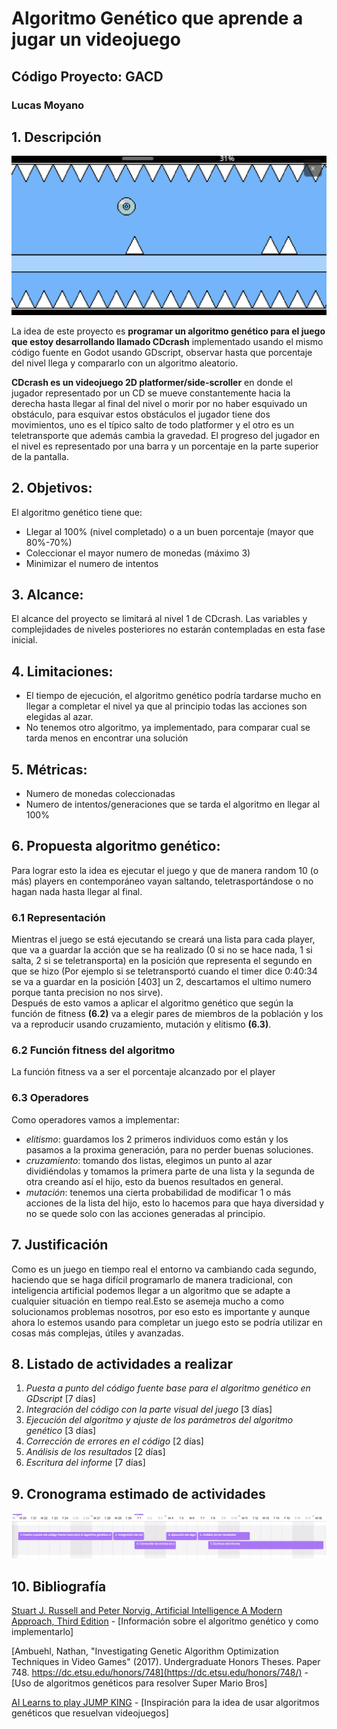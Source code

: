 # Algoritmo Genético que aprende a jugar un videojuego

## Código Proyecto: GACD

### Lucas Moyano

## 1. Descripción
![](imgs/CDcrashScreen.png)

La idea de este proyecto es **programar un algoritmo genético para el juego que estoy desarrollando llamado CDcrash** implementado usando el mismo código fuente en Godot usando GDscript, observar hasta que porcentaje del nivel llega y compararlo con un algoritmo aleatorio.

**CDcrash es un videojuego 2D platformer/side-scroller** en donde el jugador representado por un CD se mueve constantemente hacia la derecha hasta llegar al final del nivel o morir por no haber esquivado un obstáculo, para esquivar estos obstáculos el jugador tiene dos movimientos, uno es el típico salto de todo platformer y el otro es un teletransporte que además cambia la gravedad. El progreso del jugador en el nivel es representado por una barra y un porcentaje en la parte superior de la pantalla.

## 2. Objetivos:

El algoritmo genético tiene que:

- Llegar al 100% (nivel completado) o a un buen porcentaje (mayor que 80%-70%)
- Coleccionar el mayor numero de monedas (máximo 3)
- Minimizar el numero de intentos

## 3. Alcance:

El alcance del proyecto se limitará al nivel 1 de CDcrash. Las variables y complejidades de niveles posteriores no estarán contempladas en esta fase inicial.

## 4. Limitaciones:

- El tiempo de ejecución, el algoritmo genético podría tardarse mucho en llegar a completar el nivel ya que al principio todas las acciones son elegidas al azar.
- No tenemos otro algoritmo, ya implementado, para comparar cual se tarda menos en encontrar una solución
	
## 5. Métricas:

- Numero de monedas coleccionadas
- Numero de intentos/generaciones que se tarda el algoritmo en llegar al 100%

## 6. Propuesta algoritmo genético:

Para lograr esto la idea es ejecutar el juego y que de manera random 10 (o más) players en contemporáneo vayan saltando, teletrasportándose o no hagan nada hasta llegar al final.

### 6.1 Representación

Mientras el juego se está ejecutando se creará una lista para cada player, que va a guardar la acción que se ha realizado (0 si no se hace nada, 1 si salta, 2 si se teletransporta) en la posición que representa el segundo en que se hizo (Por ejemplo si se teletransportó cuando el timer dice 0:40:34 se va a guardar en la posición [403] un 2, descartamos el ultimo numero porque tanta precision no nos sirve).  
Después de esto vamos a aplicar el algoritmo genético que según la función de fitness **(6.2)** va a elegir pares de miembros de la población y los va a reproducir usando cruzamiento, mutación y elitismo **(6.3)**.

### 6.2 Función fitness del algoritmo

La función fitness va a ser el porcentaje alcanzado por el player

### 6.3 Operadores

Como operadores vamos a implementar:

- *elitismo*: guardamos los 2 primeros individuos como están y los pasamos a la proxima generación, para no perder buenas soluciones.
- *cruzamiento*: tomando dos listas, elegimos un punto al azar dividiéndolas y tomamos la primera parte de una lista y la segunda de otra creando así el hijo, esto da buenos resultados en general.
- *mutación*: tenemos una cierta probabilidad de modificar 1 o más acciones de la lista del hijo, esto lo hacemos para que haya diversidad y no se quede solo con las acciones generadas al principio.

## 7. Justificación

Como es un juego en tiempo real el entorno va cambiando cada segundo, haciendo que se haga difícil programarlo de manera tradicional, con inteligencia artificial podemos llegar a un algoritmo que se adapte a cualquier situación en tiempo real.Esto se asemeja mucho a como solucionamos problemas nosotros, por eso esto es importante y aunque ahora lo estemos usando para completar un juego esto se podría utilizar en cosas más complejas, útiles y avanzadas.

## 8. Listado de actividades a realizar

1. *Puesta a punto del código fuente base para el algoritmo genético en GDscript* [7 días]
2. *Integración del código con la parte visual del juego* [3 días]
3. *Ejecución del algoritmo y ajuste de los parámetros del algoritmo genético* [3 días]
4. *Corrección de errores en el código* [2 días]
5. *Análisis de los resultados* [2 días]
6. *Escritura del informe*  [7 días]

## 9. Cronograma estimado de actividades

![](imgs/gantt.PNG)

## 10. Bibliografía

[Stuart J. Russell and Peter Norvig, Artificial Intelligence A Modern Approach, Third Edition]() - [Información sobre el algoritmo genético y como implementarlo]

[Ambuehl, Nathan, "Investigating Genetic Algorithm Optimization Techniques in Video Games" (2017). Undergraduate Honors Theses. Paper 748. https://dc.etsu.edu/honors/748](https://dc.etsu.edu/honors/748/) - [Uso de algoritmos genéticos para resolver Super Mario Bros]

[AI Learns to play JUMP KING](https://youtu.be/DmQ4Dqxs0HI?si=SM80CKFyj_3gc2YN&t=66) - [Inspiración para la idea de usar algoritmos genéticos que resuelvan videojuegos]
